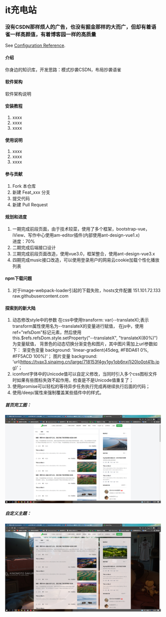 # it充电站

### 没有CSDN那样烦人的广告，也没有掘金那样的大而广，但却有着语雀一样高颜值，有着博客园一样的高质量
See [Configuration Reference](https://cli.vuejs.org/config/).
#### 介绍
你身边的知识库，开发思路：模式抄袭CSDN，布局抄袭语雀

#### 软件架构
软件架构说明


#### 安装教程

1.  xxxx
2.  xxxx
3.  xxxx

#### 使用说明

1.  xxxx
2.  xxxx
3.  xxxx

#### 参与贡献

1.  Fork 本仓库
2.  新建 Feat_xxx 分支
3.  提交代码
4.  新建 Pull Request


#### 规划和进度
1. 一期完成前段页面，由于技术较菜，使用了多个框架，bootstrap-vue，iView、写作中心使用am-editor插件(内部使用ant-design-vue1.x)
    <br>进度：70%
2. 二期完成后端接口设计
4. 三期完成前段页面改造，使用vue3.0，框架整合，使用ant-design-vue3.x
3. 四期完成music接口改造，可以使用登录用户的网易云cookie加载个性化播放列表

#### npm下载问题
1. 对于image-webpack-loader引起的下载失败，hosts文件配置  151.101.72.133 raw.githubusercontent.com  

#### 探索到的新大陆
1. 动态修改style中的参数
    在css中使用transform: var(--translateX);表示transform属性使用名为--translateX的变量进行赋值，
    在js中，使用ref="refsDom"标记元素，然后使用this.$refs.refsDom.style.setProperty("--translateX", "translateX(80%)")为变量赋值，
    背景色的动态切换分渐变色和图片，其中图片需加上url参数如下：
        渐变色变量 background: 'linear-gradient(45deg, #FBDA61 0%, #FF5ACD 100%)'； 
        图片变量 background: 'url(https://tvax3.sinaimg.cn/large/718153f4gy1gy1ob6nxj1j20lo0ot41b.jpg)'；
2. iconfont字体中的Unicode值可以自定义修改，当同时引入多个css图标文件时如果有些图标失效不起作用，检查是不是Unicode值重复了；
3. 使用promise可以轻松的等待异步任务执行完成再继续执行后面的代码；
4. 使用/deep/属性来强制覆盖某些插件中的样式。
##### 首页完工图：
![输入图片说明](%E9%A6%96%E9%A1%B5%E5%AE%8C%E5%B7%A5%E5%9B%BE.png)
##### 自定义主题：
![输入图片说明](%E8%87%AA%E5%AE%9A%E4%B9%89%E4%B8%BB%E9%A2%98.png)
